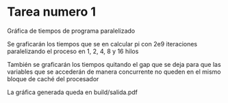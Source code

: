 # Tarea numero 1

Gráfica de tiempos de programa paralelizado

Se graficarán los tiempos que se en calcular pi con 2e9 iteraciones paralelizando el proceso en 1, 2, 4, 8 y 16 hilos

También se graficarán los tiempos quitando el gap que se deja para que las variables que se accederán de manera concurrente no queden en el mismo bloque de caché del procesador

La gráfica generada queda en build/salida.pdf
